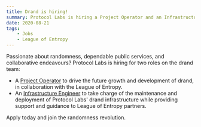 ```yaml
---
title: Drand is hiring!
summary: Protocol Labs is hiring a Project Operator and an Infrastructure Engineer to work on the drand team.
date: 2020-08-21
tags:
    - Jobs
    - League of Entropy
---
```


Passionate about randomness, dependable public services, and collaborative endeavours? Protocol Labs is hiring for two roles on the drand team:

* A [Project Operator](https://jobs.lever.co/protocol/bd07d44c-d818-46ca-9fe9-5e81ee926948) to drive the future growth and development of drand, in collaboration with the League of Entropy.
* An [Infrastructure Engineer](https://jobs.lever.co/protocol/827323c2-4c0f-492a-a38e-2c6ecb972624) to take charge of the maintenance and deployment of Protocol Labs' drand infrastructure while providing support and guidance to League of Entropy partners.

Apply today and join the randomness revolution.
